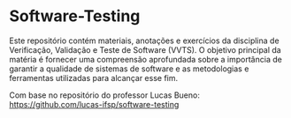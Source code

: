 # Software-Testing
Este repositório contém materiais, anotações e exercícios da disciplina de Verificação, Validação e Teste de Software (VVTS). O objetivo principal da matéria é fornecer uma compreensão aprofundada sobre a importância de garantir a qualidade de sistemas de software e as metodologias e ferramentas utilizadas para alcançar esse fim.

Com base no repositório do professor Lucas Bueno: https://github.com/lucas-ifsp/software-testing